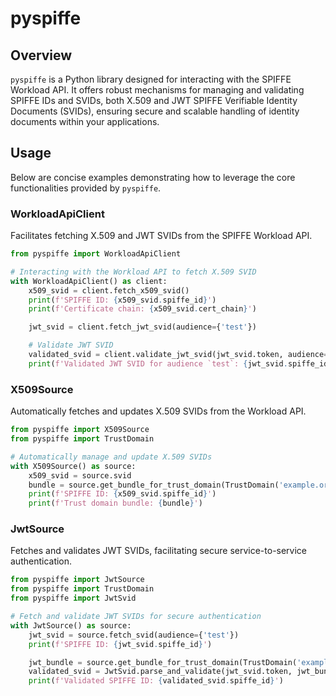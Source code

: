 # pyspiffe

## Overview

`pyspiffe` is a Python library designed for interacting with the SPIFFE Workload API. It offers robust mechanisms
for managing and validating SPIFFE IDs and SVIDs, both X.509 and JWT SPIFFE Verifiable Identity Documents (SVIDs),
ensuring secure and scalable handling of identity documents within your applications.

## Usage

Below are concise examples demonstrating how to leverage the core functionalities provided by `pyspiffe`.

### WorkloadApiClient

Facilitates fetching X.509 and JWT SVIDs from the SPIFFE Workload API.

```python
from pyspiffe import WorkloadApiClient

# Interacting with the Workload API to fetch X.509 SVID
with WorkloadApiClient() as client:
    x509_svid = client.fetch_x509_svid()
    print(f'SPIFFE ID: {x509_svid.spiffe_id}')
    print(f'Certificate chain: {x509_svid.cert_chain}')

    jwt_svid = client.fetch_jwt_svid(audience={'test'})

    # Validate JWT SVID
    validated_svid = client.validate_jwt_svid(jwt_svid.token, audience='test')
    print(f'Validated JWT SVID for audience `test`: {jwt_svid.spiffe_id}')
```

### X509Source

Automatically fetches and updates X.509 SVIDs from the Workload API.

```python
from pyspiffe import X509Source
from pyspiffe import TrustDomain

# Automatically manage and update X.509 SVIDs
with X509Source() as source:
    x509_svid = source.svid
    bundle = source.get_bundle_for_trust_domain(TrustDomain('example.org'))
    print(f'SPIFFE ID: {x509_svid.spiffe_id}')
    print(f'Trust domain bundle: {bundle}')
```

### JwtSource

Fetches and validates JWT SVIDs, facilitating secure service-to-service authentication.

```python
from pyspiffe import JwtSource
from pyspiffe import TrustDomain
from pyspiffe import JwtSvid

# Fetch and validate JWT SVIDs for secure authentication
with JwtSource() as source:
    jwt_svid = source.fetch_svid(audience={'test'})
    print(f'SPIFFE ID: {jwt_svid.spiffe_id}')

    jwt_bundle = source.get_bundle_for_trust_domain(TrustDomain('example.org'))
    validated_svid = JwtSvid.parse_and_validate(jwt_svid.token, jwt_bundle, audience={'test'})
    print(f'Validated SPIFFE ID: {validated_svid.spiffe_id}')
```
